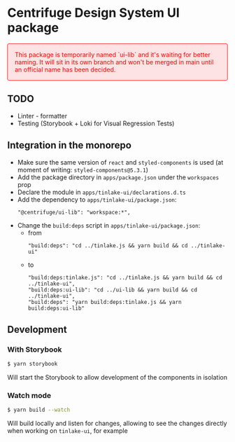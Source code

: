 # Centrifuge Design System UI package

<style>
   .red-banner {
      padding: 1rem;
      border: 1px solid red;
      border-radius: 4px;
      color: red;
      background-color: rgba(255,0,0,.1);
   }
</style>
<p class="red-banner">
This package is temporarily named `ui-lib` and it's waiting for better naming. It will sit in its own branch and won't be merged in main until an official name has been decided.
</p>

## TODO

- Linter - formatter
- Testing (Storybook + Loki for Visual Regression Tests)

## Integration in the monorepo

- Make sure the same version of `react` and `styled-components` is used (at moment of writing: `styled-components@5.3.1`)
- Add the package directory in `apps/package.json` under the `workspaces` prop
- Declare the module in `apps/tinlake-ui/declarations.d.ts`
- Add the dependency to `apps/tinlake-ui/package.json`:
  ```
  "@centrifuge/ui-lib": "workspace:*",
  ```
- Change the `build:deps` script in `apps/tinlake-ui/package.json`:
  - from
    ```
    "build:deps": "cd ../tinlake.js && yarn build && cd ../tinlake-ui"
    ```
  - to
    ```
    "build:deps:tinlake.js": "cd ../tinlake.js && yarn build && cd ../tinlake-ui",
    "build:deps:ui-lib": "cd ../ui-lib && yarn build && cd ../tinlake-ui",
    "build:deps": "yarn build:deps:tinlake.js && yarn build:deps:ui-lib"
    ```

## Development

### With Storybook

```sh
$ yarn storybook
```

Will start the Storybook to allow development of the components in isolation

### Watch mode

```sh
$ yarn build --watch
```

Will build locally and listen for changes, allowing to see the changes directly when working on `tinlake-ui`, for example
